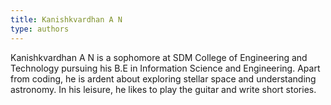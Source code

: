 ```yaml
---
title: Kanishkvardhan A N
type: authors
---
```

Kanishkvardhan A N is a sophomore at SDM College of Engineering and Technology pursuing his B.E in Information Science and Engineering. Apart from coding, he is ardent about exploring stellar space and understanding astronomy. In his leisure, he likes to play the guitar and write short stories.
